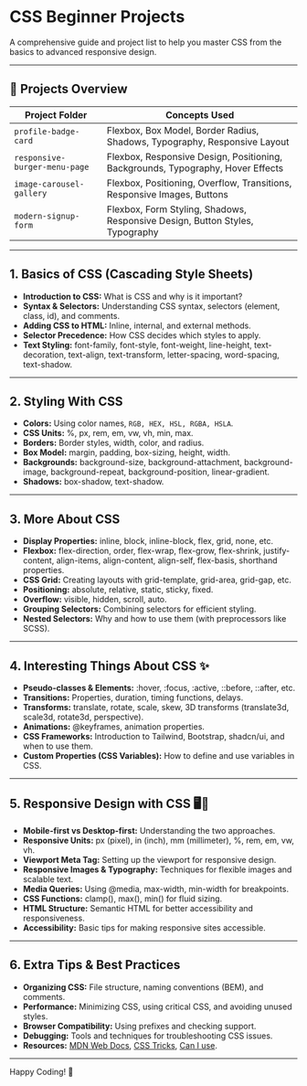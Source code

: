 # CSS Beginner Projects

A comprehensive guide and project list to help you master CSS from the basics to advanced responsive design.

---

## 📁 Projects Overview

| Project Folder                | Concepts Used                                                                   |
| ----------------------------- | ------------------------------------------------------------------------------- |
| `profile-badge-card`          | Flexbox, Box Model, Border Radius, Shadows, Typography, Responsive Layout       |
| `responsive-burger-menu-page` | Flexbox, Responsive Design, Positioning, Backgrounds, Typography, Hover Effects |
| `image-carousel-gallery`      | Flexbox, Positioning, Overflow, Transitions, Responsive Images, Buttons         |
| `modern-signup-form`          | Flexbox, Form Styling, Shadows, Responsive Design, Button Styles, Typography    |

---

## 1. Basics of CSS (Cascading Style Sheets)

-   **Introduction to CSS:** What is CSS and why is it important?
-   **Syntax & Selectors:** Understanding CSS syntax, selectors (element, class, id), and comments.
-   **Adding CSS to HTML:** Inline, internal, and external methods.
-   **Selector Precedence:** How CSS decides which styles to apply.
-   **Text Styling:** font-family, font-style, font-weight, line-height, text-decoration, text-align, text-transform, letter-spacing, word-spacing, text-shadow.

---

## 2. Styling With CSS

-   **Colors:** Using color names, `RGB, HEX, HSL, RGBA, HSLA`.
-   **CSS Units:** %, px, rem, em, vw, vh, min, max.
-   **Borders:** Border styles, width, color, and radius.
-   **Box Model:** margin, padding, box-sizing, height, width.
-   **Backgrounds:** background-size, background-attachment, background-image, background-repeat, background-position, linear-gradient.
-   **Shadows:** box-shadow, text-shadow.

---

## 3. More About CSS

-   **Display Properties:** inline, block, inline-block, flex, grid, none, etc.
-   **Flexbox:** flex-direction, order, flex-wrap, flex-grow, flex-shrink, justify-content, align-items, align-content, align-self, flex-basis, shorthand properties.
-   **CSS Grid:** Creating layouts with grid-template, grid-area, grid-gap, etc.
-   **Positioning:** absolute, relative, static, sticky, fixed.
-   **Overflow:** visible, hidden, scroll, auto.
-   **Grouping Selectors:** Combining selectors for efficient styling.
-   **Nested Selectors:** Why and how to use them (with preprocessors like SCSS).

---

## 4. Interesting Things About CSS ✨

-   **Pseudo-classes & Elements:** :hover, :focus, :active, ::before, ::after, etc.
-   **Transitions:** Properties, duration, timing functions, delays.
-   **Transforms:** translate, rotate, scale, skew, 3D transforms (translate3d, scale3d, rotate3d, perspective).
-   **Animations:** @keyframes, animation properties.
-   **CSS Frameworks:** Introduction to Tailwind, Bootstrap, shadcn/ui, and when to use them.
-   **Custom Properties (CSS Variables):** How to define and use variables in CSS.

---

## 5. Responsive Design with CSS 🖥️📱

-   **Mobile-first vs Desktop-first:** Understanding the two approaches.
-   **Responsive Units:** px (pixel), in (inch), mm (millimeter), %, rem, em, vw, vh.
-   **Viewport Meta Tag:** Setting up the viewport for responsive design.
-   **Responsive Images & Typography:** Techniques for flexible images and scalable text.
-   **Media Queries:** Using @media, max-width, min-width for breakpoints.
-   **CSS Functions:** clamp(), max(), min() for fluid sizing.
-   **HTML Structure:** Semantic HTML for better accessibility and responsiveness.
-   **Accessibility:** Basic tips for making responsive sites accessible.

---

## 6. Extra Tips & Best Practices

-   **Organizing CSS:** File structure, naming conventions (BEM), and comments.
-   **Performance:** Minimizing CSS, using critical CSS, and avoiding unused styles.
-   **Browser Compatibility:** Using prefixes and checking support.
-   **Debugging:** Tools and techniques for troubleshooting CSS issues.
-   **Resources:** [MDN Web Docs](https://developer.mozilla.org/en-US/docs/Web/CSS), [CSS Tricks](https://css-tricks.com/), [Can I use](https://caniuse.com/).

---

Happy Coding! 🚀
